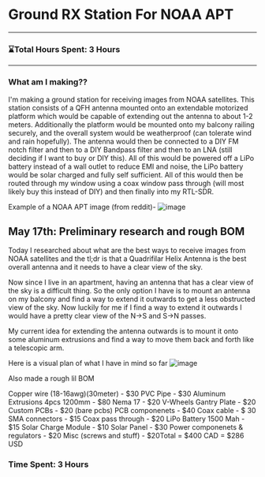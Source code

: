 # Ground RX Station For NOAA APT
---
### ⌛Total Hours Spent: 3 Hours

---
### What am I making??
I'm making a ground station for receiving images from NOAA satellites. This station consists of a QFH antenna mounted onto an extendable motorized platform which would be capable of extending out the antenna to about 1-2 meters. Additionally the platform would be mounted onto my balcony railing securely, and the overall system would be weatherproof (can tolerate wind and rain hopefully). The antenna would then be connected to a DIY FM notch filter and then to a DIY Bandpass filter and then to an LNA (still deciding if I want to buy or DIY this). All of this would be powered off a LiPo battery instead of a wall outlet to reduce EMI and noise, the LiPo battery would be solar charged and fully self sufficient. All of this would then be routed through my window using a coax window pass through (will most likely buy this instead of DIY) and then finally into my RTL-SDR.

Example of a NOAA APT image (from reddit)- ![image](https://hc-cdn.hel1.your-objectstorage.com/s/v3/aa65fc94f0b5efb58632960a4cb57a26acd8e181_2wsb57rprzv51.webp)



## May 17th: Preliminary research and rough BOM

Today I researched about what are the best ways to receive images from NOAA satellites and the tl;dr is that a Quadrifilar Helix Antenna is the best overall antenna and it needs to have a clear view of the sky.

Now since I live in an apartment, having an antenna that has a clear view of the sky is a difficult thing. So the only option I have is to mount an antenna on my balcony and find a way to extend it outwards to get a less obstructed view of the sky. Now luckily for me if I find a way to extend it outwards I would have a pretty clear view of the N->S and S->N passes.

My current idea for extending the antenna outwards is to mount it onto some aluminum extrusions and find a way to move them back and forth like a telescopic arm.

Here is a visual plan of what I have in mind so far
![image](https://hc-cdn.hel1.your-objectstorage.com/s/v3/069b2ef70a59f52af5598aca2623fec107da01ee_1000013856.jpg)

Also made a rough lil BOM

Copper wire (18-16awg)(30meter) - $30
PVC Pipe - $30
Aluminum Extrusions 4pcs 1200mm - $80
Nema 17 - $20
V-Wheels Gantry Plate - $20
Custom PCBs - $20 (bare pcbs)
PCB componenets - $40
Coax cable - $ 30
SMA connectors - $15
Coax pass through - $20
LiPo Battery 1500 Mah - $15
Solar Charge Module - $10
Solar Panel - $30
Power componenets & regulators - $20
Misc (screws and stuff) - $20Total =  $400 CAD = $286 USD


### Time Spent: 3 Hours